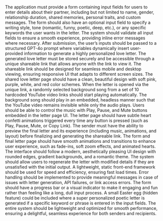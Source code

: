 The application must provide a form containing input fields for users to enter details about their partner, including but not limited to name, gender, relationship duration, shared memories, personal traits, and custom messages.
The form should also have an optional input field to specify a writing style, tone (romantic, funny, poetic, deep, etc.), or any specific keywords the user wants in the letter.
The system should validate all input fields to ensure a smooth experience, providing inline error messages where necessary.
After submission, the user’s inputs should be passed to a structured GPT-4o prompt where variables dynamically insert user-provided information to generate a highly personalized love letter.
The generated love letter must be stored securely and be accessible through a unique shareable link that allows anyone with the link to view it.
The shareable link should be designed for seamless mobile and desktop viewing, ensuring responsive UI that adapts to different screen sizes.
The shared love letter page should have a clean, beautiful design with soft pink, purple, white, and red color schemes.
When the letter is opened via the unique link, a randomly selected background song from a set of 10 hardcoded YouTube video links should start playing automatically.
The background song should play in an embedded, headless manner such that the YouTube video remains invisible while only the audio plays.
Users should be able to control the music with Play, Pause, and Mute buttons embedded in the letter page UI.
The letter page should have subtle heart confetti animations triggered every time any button is pressed (such as Play, Pause, Mute, or Copy Link).
The sender must have the ability to preview the final letter and its experience (including music, animations, and layout) before finalizing and generating the shareable link.
The form and final letter page should have smooth animations and transitions to enhance user experience, such as fade-ins, soft zoom effects, and animated hearts.
The interface should follow a modern, aesthetically pleasing UI design with rounded edges, gradient backgrounds, and a romantic theme.
The system should allow users to regenerate the letter with modified details if they are unsatisfied with the initial output.
A lightweight, static front-end framework should be used for speed and efficiency, ensuring fast load times.
Error handling should be implemented to provide meaningful messages in case of issues with letter generation, API failures, or link access errors.
The form should have a progress bar or a visual indicator to make it engaging and fun rather than feeling like a long, dull input process.
A small Easter egg (hidden feature) could be included where a super personalized poetic letter is generated if a specific keyword or phrase is entered in the input fields.
The entire system should be lightweight and optimized for smooth performance, ensuring a delightful, seamless experience for both senders and recipients.